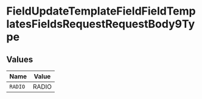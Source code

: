 # FieldUpdateTemplateFieldFieldTemplatesFieldsRequestRequestBody9Type


## Values

| Name    | Value   |
| ------- | ------- |
| `RADIO` | RADIO   |